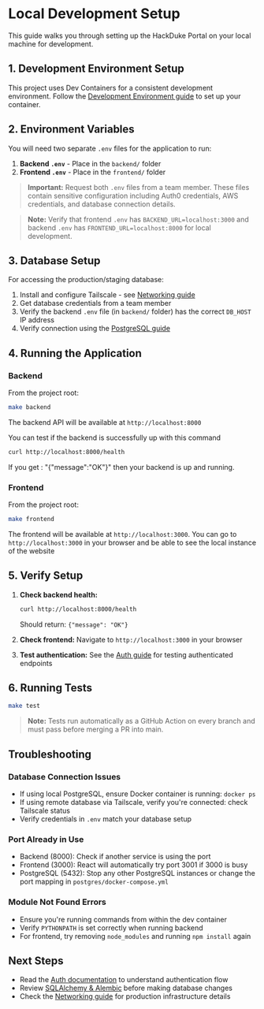 # Local Development Setup

This guide walks you through setting up the HackDuke Portal on your local machine for development.

## 1. Development Environment Setup

This project uses Dev Containers for a consistent development environment. Follow the [Development Environment guide](./devcontainer.md) to set up your container.

## 2. Environment Variables

You will need two separate `.env` files for the application to run:

1. **Backend `.env`** - Place in the `backend/` folder
2. **Frontend `.env`** - Place in the `frontend/` folder

> **Important:** Request both `.env` files from a team member. These files contain sensitive configuration including Auth0 credentials, AWS credentials, and database connection details.

> **Note:** Verify that frontend `.env` has `BACKEND_URL=localhost:3000` and backend `.env` has `FRONTEND_URL=localhost:8000` for local development.

## 3. Database Setup

For accessing the production/staging database:

1. Install and configure Tailscale - see [Networking guide](./networking.md#installing-tailscale)
2. Get database credentials from a team member
3. Verify the backend `.env` file (in `backend/` folder) has the correct `DB_HOST` IP address
4. Verify connection using the [PostgreSQL guide](./postgres.md)

## 4. Running the Application

### Backend

From the project root:

```bash
make backend
```

The backend API will be available at `http://localhost:8000`

You can test if the backend is successfully up with this command

```bash
curl http://localhost:8000/health
```

If you get : "{"message":"OK"}" then your backend is up and running.

### Frontend

From the project root:

```bash
make frontend
```

The frontend will be available at `http://localhost:3000`. You can go to `http://localhost:3000` in your browser and be able to see the local instance of the website

## 5. Verify Setup

1. **Check backend health:**

   ```bash
   curl http://localhost:8000/health
   ```

   Should return: `{"message": "OK"}`

2. **Check frontend:** Navigate to `http://localhost:3000` in your browser

3. **Test authentication:** See the [Auth guide](./auth.md#testing-authenticated-endpoints) for testing authenticated endpoints

## 6. Running Tests

```bash
make test
```

> **Note:** Tests run automatically as a GitHub Action on every branch and must pass before merging a PR into main.

## Troubleshooting

### Database Connection Issues

- If using local PostgreSQL, ensure Docker container is running: `docker ps`
- If using remote database via Tailscale, verify you're connected: check Tailscale status
- Verify credentials in `.env` match your database setup

### Port Already in Use

- Backend (8000): Check if another service is using the port
- Frontend (3000): React will automatically try port 3001 if 3000 is busy
- PostgreSQL (5432): Stop any other PostgreSQL instances or change the port mapping in `postgres/docker-compose.yml`

### Module Not Found Errors

- Ensure you're running commands from within the dev container
- Verify `PYTHONPATH` is set correctly when running backend
- For frontend, try removing `node_modules` and running `npm install` again

## Next Steps

- Read the [Auth documentation](./auth.md) to understand authentication flow
- Review [SQLAlchemy & Alembic](./sqlalchemy.md) before making database changes
- Check the [Networking guide](./networking.md) for production infrastructure details
